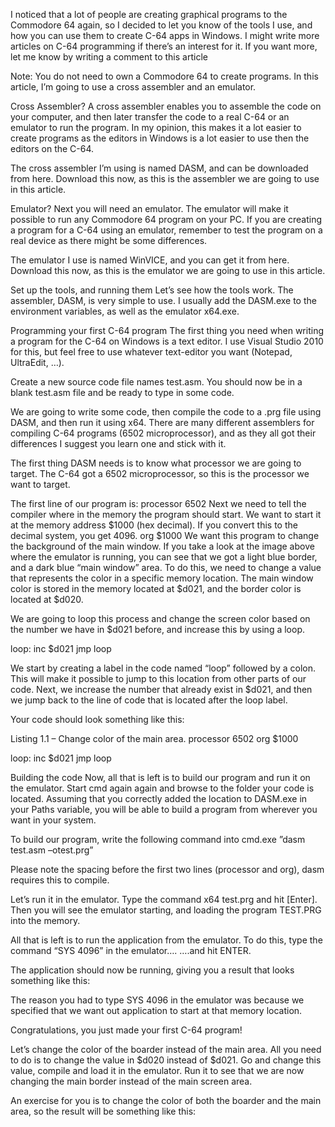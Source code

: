 I noticed that a lot of people are creating graphical programs to the Commodore 64 again, so I decided to let you know of the tools I use, and how you can use them to create C-64 apps in Windows. I might write more articles on C-64 programming if there’s an interest for it. If you want more, let me know by writing a comment to this article

Note: You do not need to own a Commodore 64 to create programs. In this article, I’m going to use a cross assembler and an emulator.

Cross Assembler?
A cross assembler enables you to assemble the code on your computer, and then later transfer the code to a real C-64 or an emulator to run the program. In my opinion, this makes it a lot easier to create programs as the editors in Windows is a lot easier to use then the editors on the C-64.

The cross assembler I’m using is named DASM, and can be downloaded from here. Download this now, as this is the assembler we are going to use in this article.

Emulator?
Next you will need an emulator. The emulator will make it possible to run any Commodore 64 program on your PC. If you are creating a program for a C-64 using an emulator, remember to test the program on a real device as there might be some differences.

The emulator I use is named WinVICE, and you can get it from here. Download this now, as this is the emulator we are going to use in this article.

Set up the tools, and running them
Let’s see how the tools work. The assembler, DASM, is very simple to use. I usually add the DASM.exe to the environment variables, as well as the emulator x64.exe.

Programming your first C-64 program
The first thing you need when writing a program for the C-64 on Windows is a text editor. I use Visual Studio 2010 for this, but feel free to use whatever text-editor you want (Notepad, UltraEdit, …).

Create a new source code file names test.asm. You should now be in a blank test.asm file and be ready to type in some code.

We are going to write some code, then compile the code to a .prg file using DASM, and then run it using x64. There are many different assemblers for compiling C-64 programs (6502 microprocessor), and as they all got their differences I suggest you learn one and stick with it.

The first thing DASM needs is to know what processor we are going to target. The C-64 got a 6502 microprocessor, so this is the processor we want to target.

The first line of our program is:
    processor   6502
Next we need to tell the compiler where in the memory the program should start. We want to start it at the memory address $1000 (hex decimal). If you convert this to the decimal system, you get 4096.
    org    $1000
We want this program to change the background of the main window. If you take a look at the image above where the emulator is running, you can see that we got a light blue border, and a dark blue “main window” area. To do this, we need to change a value that represents the color in a specific memory location. The main window color is stored in the memory located at $d021, and the border color is located at $d020.

We are going to loop this process and change the screen color based on the number we have in $d021 before, and increase this by using a loop.

loop:    inc $d021
jmp loop

We start by creating a label in the code named “loop” followed by a colon. This will make it possible to jump to this location from other parts of our code. Next, we increase the number that already exist in $d021, and then we jump back to the line of code that is located after the loop label.

Your code should look something like this:

Listing 1.1 – Change color of the main area.
     processor   6502
org    $1000

loop:
     inc $d021
jmp loop

Building the code
Now, all that is left is to build our program and run it on the emulator.
Start cmd again again and browse to the folder your code is located. Assuming that you correctly added the location to DASM.exe in your Paths variable, you will be able to build a program from wherever you want in your system.

To build our program, write the following command into cmd.exe
”dasm test.asm –otest.prg”

Please note the spacing before the first two lines (processor and org), dasm requires this to compile.

Let’s run it in the emulator. Type the command x64 test.prg and hit [Enter]. Then  you will see the emulator starting, and loading the program TEST.PRG into the memory.

All that is left is to run the application from the emulator. To do this, type the command “SYS 4096” in the emulator….
….and hit ENTER.

The application should now be running, giving you a result that looks something like this:

The reason you had to type SYS 4096 in the emulator was because we specified that we want out application to start at that memory location.

Congratulations, you just made your first C-64 program!

Let’s change the color of the boarder instead of the main area. All you need to do is to change the value in  $d020 instead of $d021. Go and change this value, compile and load it in the emulator. Run it to see that we are now changing the main border instead of the main screen area.

An exercise for you is to change the color of both the boarder and the main area, so the result will be something like this:


